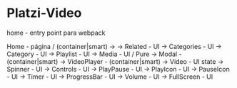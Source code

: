 Platzi-Video 
==============
home - entry point para webpack

Home - página / (container|smart)
  -> <!-- -> Layout - UI -->
    -> Related - UI
    -> Categories - UI
      -> Category - UI
          -> Playlist - UI
            -> Media - UI / Pure
    -> Modal - (container|smart)
      <!-- -> Layout - UI -->
      -> VideoPlayer - (container|smart)
        <!-- Layout -->
        -> Video - UI state
        -> Spinner - UI
        -> Controls - UI
            -> PlayPause - UI
              -> PlayIcon - UI
              -> PauseIcon - UI
            -> Timer - UI
            -> ProgressBar - UI
            -> Volume - UI
            -> FullScreen - UI